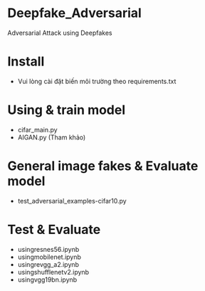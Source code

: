 # Deepfake_Adversarial
Adversarial Attack using Deepfakes
# Install
  - Vui lòng cài đặt biến môi trường theo requirements.txt
# Using & train model
  - cifar_main.py
  - AIGAN.py (Tham khảo)
# General image fakes & Evaluate model
  - test_adversarial_examples-cifar10.py
# Test & Evaluate
  - usingresnes56.ipynb
  - usingmobilenet.ipynb
  - usingrevgg_a2.ipynb
  - usingshufflenetv2.ipynb
  - usingvgg19bn.ipynb
